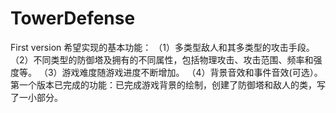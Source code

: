 # TowerDefense
First  version
希望实现的基本功能：
（1）多类型敌人和其多类型的攻击手段。
（2）不同类型的防御塔及拥有的不同属性，包括物理攻击、攻击范围、频率和强度等。
（3）游戏难度随游戏进度不断增加。
（4）背景音效和事件音效(可选）。
第一个版本已完成的功能：已完成游戏背景的绘制，创建了防御塔和敌人的类，写了一小部分。

